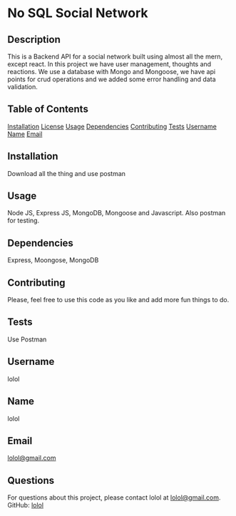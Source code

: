# No SQL Social Network



## Description
This is a Backend API for a social network built using almost all the mern, except react.  In this project we have user management, thoughts and reactions. We use a database with Mongo and Mongoose, we have api points for crud operations and we added some error handling and data validation.

## Table of Contents

[Installation](#installation) [License](#license)
[Usage](#usage)
[Dependencies](#dependencies)
[Contributing](#contributing)
[Tests](#tests)
[Username](#username)
[Name](#name)
[Email](#email)

## Installation
Download all the thing and use postman



## Usage
Node JS, Express JS, MongoDB, Mongoose and Javascript. Also postman for testing.

## Dependencies
Express, Moongose, MongoDB

## Contributing
Please, feel free to use this code as you like and add more fun things to do.

## Tests
Use Postman

## Username
lolol

## Name
lolol

## Email
lolol@gmail.com

## Questions
For questions about this project, please contact lolol at lolol@gmail.com. GitHub: [lolol](https://github.com/lolol)
